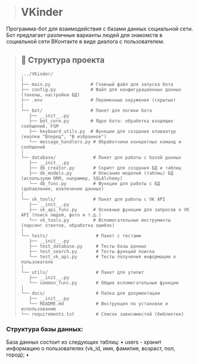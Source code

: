 > # **VKinder**

Программа-бот для взаимодействия с базами данных социальной сети. Бот предлагает различные варианты людей для знакомств в социальной сети ВКонтакте в виде диалога с пользователем.

> ## 📁 Структура проекта
>
> ```Py
> .../VKinder/
> │
> ├── main.py               # Главный файл для запуска бота
> ├── config.py             # Файл для конфигурационных данных (токены, настройки БД)
> ├── .env                  # Переменные окружения (скрытые)
> |
> └── bot/                  # Пакет для логики бота
>    ├── __init__.py
>    ├── bot_core.py        # Ядро бота: обработка входящих сообщений, FSM
>    ├── keyboard_utils.py  # Функции для создания клавиатур (кнопки "Вперед", "В избранное")
>    └── message_handlers.py # Обработчики конкретных команд и сообщений
> │
> └── database/              # Пакет для работы с базой данных
>    ├── __init__.py
>    ├── db_creator.py       # Скрипт для создания БД и таблиц
>    ├── db_models.py        # Описание моделей (таблиц) БД (используем ORM, например, SQLAlchemy)
>    └── db_func.py          # Функции для работы с БД (добавление, извлечение данных)
> │
> └── vk_tools/              # Пакет для работы с VK API
>    ├── __init__.py
>    ├── vk_api_func.py      # Основные функции для запросов к VK API (поиск людей, фото и т.д.)
>    └── vk_tools.py         # Вспомогательные инструменты (парсинг ответов, обработка ошибок)
> │
> └── tests/                  # Пакет с тестами
>    ├── __init__.py
>    ├── test_database.py     # Тесты базы данных
>    ├── test_search.py       # Тесты функций поиска
>    └── test_vk_api.py       # Тесты получения информации о пользователе
> │
> └── utils/                  # Пакет для утилит
>    ├── __init__.py
>    └── common_func.py       # Общие вспомогательные функции
> │
> └── docs/                   # Папка для документации
>    ├── __init__.py
>    └── README.md            # Инструкция по установке и использованию
> └── requirements.txt        # Список зависимостей (библиотек)
> ```

### Структура базы данных:

База данных состоит из следующих таблиц:
• users - хранит информацию о пользователях (vk_id, имя, фамилия, возраст, пол, город);
•
